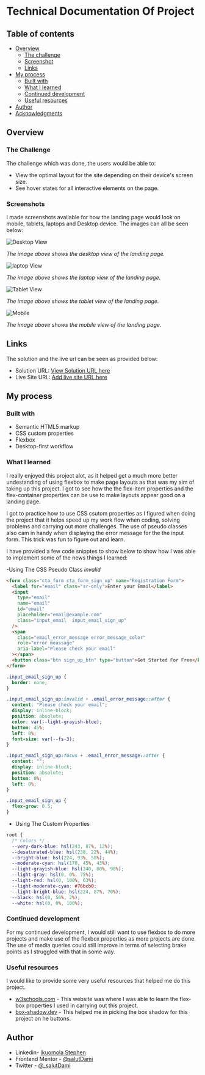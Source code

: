 # Technical Documentation Of Project

## Table of contents

- [Overview](#overview)
  - [The challenge](#the-challenge)
  - [Screenshot](#screenshot)
  - [Links](#links)
- [My process](#my-process)
  - [Built with](#built-with)
  - [What I learned](#what-i-learned)
  - [Continued development](#continued-development)
  - [Useful resources](#useful-resources)
- [Author](#author)
- [Acknowledgments](#acknowledgments)

## Overview

### The Challenge

The challenge which was done, the users would be able to:

- View the optimal layout for the site depending on their device's screen size.
- See hover states for all interactive elements on the page.

### Screenshots

I made screenshots available for how the landing page would look on mobile, tablets, laptops and Desktop device. The images can all be seen below:

![Desktop View](design/Project-screenshot_desktop.jpeg)

_The image above shows the desktop view of the landing page._

![laptop View](design/Project-screenshot_small-laptops.jpeg)

_The image above shows the laptop view of the landing page._

![Tablet View](design/Poject-screenshot_tabltes.jpeg)

_The image above shows the tablet view of the landing page._

![Mobile](design/Project-screenshot_mobilephones.jpeg)

_The image above shows the mobile view of the landing page._

## Links

The solution and the live url can be seen as provided below:

- Solution URL: [View Solution URL here](https://github.com/TraversetheDOM/Fylo-Landing-Page)
- Live Site URL: [Add live site URL here](https://TraverseTheDOM.github.io/Fylo-Landing-Page/)

## My process

### Built with

- Semantic HTML5 markup
- CSS custom properties
- Flexbox
- Desktop-first workflow

### What I learned

I really enjoyed this project alot, as it helped get a much more better undestanding of using flexbox to make page layouts as that was my aim of taking up this project. I got to see how the the flex-item properties and the flex-container properties can be use to make layouts appear good on a landing page.

I got to practice how to use CSS csutom properties as I figured when doing the project that it helps speed up my work flow when coding, solving problems and carrying out more challenges. The use of pseudo classes also cam in handy when displaying the error message for the the input form. This trick was fun to figure out and learn.

I have provided a few code snipptes to show below to show how I was able to implement some of the news things I learned:

-Using The CSS Pseudo Class _invalid_

```html
<form class="cta_form cta_form_sign_up" name="Registration Form">
  <label for="email" class="sr-only">Enter your Email</label>
  <input
    type="email"
    name="email"
    id="email"
    placeholder="email@example.com"
    class="input_email  input_email_sign_up"
  />
  <span
    class="email_error_message error_message_color"
    role="error meassage"
    aria-label="Please check your email"
  ></span>
  <button class="btn sign_up_btn" type="button">Get Started For Free</button>
</form>
```

```css
.input_email_sign_up {
  border: none;
}

.input_email_sign_up:invalid + .email_error_message::after {
  content: "Please check your email";
  display: inline-block;
  position: absolute;
  color: var(--light-grayish-blue);
  bottom: 45%;
  left: 0%;
  font-size: var(--fs-3);
}

.input_email_sign_up:focus + .email_error_message::after {
  content: "";
  display: inline-block;
  position: absolute;
  bottom: 0%;
  left: 0%;
}

.input_email_sign_up {
  flex-grow: 0.5;
}
```

- Using The Custom Properties

```css
root {
  /* Colors */
  --very-dark-blue: hsl(243, 87%, 12%);
  --desaturated-blue: hsl(238, 22%, 44%);
  --bright-blue: hsl(224, 93%, 58%);
  --moderate-cyan: hsl(170, 45%, 43%);
  --light-grayish-blue: hsl(240, 80%, 98%);
  --light-gray: hsl(0, 0%, 75%);
  --light-red: hsl(0, 100%, 63%);
  --light-moderate-cyan: #76bcb0;
  --light-bright-blue: hsl(224, 87%, 70%);
  --black: hsl(0, 56%, 2%);
  --white: hsl(0, 0%, 100%);

```

### Continued development

For my continued development, I would still want to use flexbox to do more projects and make use of the flexbox properties as more projects are done. The use of media queries could still improve in terms of selecting brake points as I struggled with that in some way.

### Useful resources

I would like to provide some very useful resources that helped me do this project.

- [w3schools.com](https://www.w3schools.com) - This website was where I was able to learn the flex-box properties I used in carrying out this project.
- [box-shadow.dev](https://box-shadow.dev/) - This helped me in picking the box shadow for this project on he buttons.

## Author

- Linkedin- [Ikuomola Stephen](https://www.linkedin.com/in/ikuomola-stephen/)
- Frontend Mentor - [@salutDami](https://www.frontendmentor.io/profile/salutDami)
- Twitter - [@\_salutDami](https://www.twitter.com/_salutDami)
